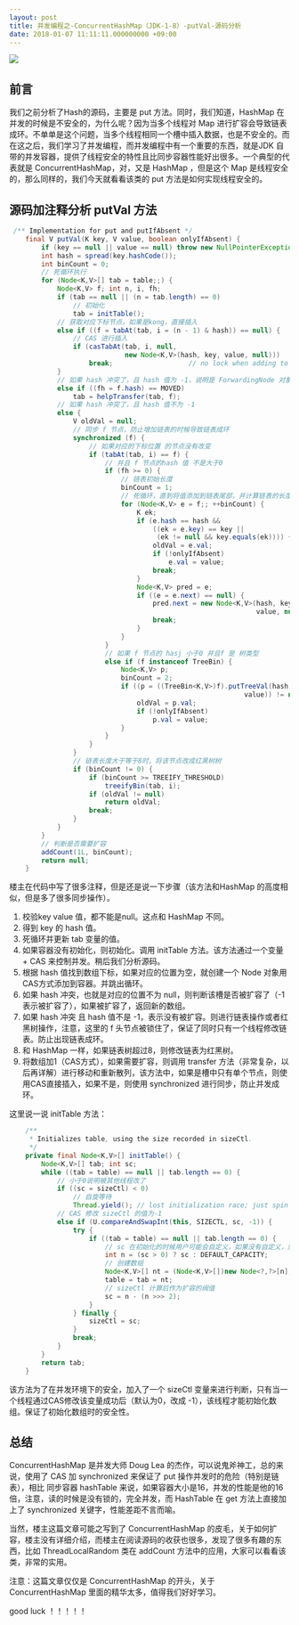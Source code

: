 ```yaml
---
layout: post
title: 并发编程之-ConcurrentHashMap（JDK-1-8）-putVal-源码分析
date: 2018-01-07 11:11:11.000000000 +09:00
---
```

![](http://upload-images.jianshu.io/upload_images/4236553-399c7780d9dd810a.jpg?imageMogr2/auto-orient/strip%7CimageView2/2/w/1240)


## 前言

我们之前分析了Hash的源码，主要是 put 方法。同时，我们知道，HashMap 在并发的时候是不安全的，为什么呢？因为当多个线程对 Map 进行扩容会导致链表成环。不单单是这个问题，当多个线程相同一个槽中插入数据，也是不安全的。而在这之后，我们学习了并发编程，而并发编程中有一个重要的东西，就是JDK 自带的并发容器，提供了线程安全的特性且比同步容器性能好出很多。一个典型的代表就是 ConcurrentHashMap，对，又是 HashMap ，但是这个 Map 是线程安全的，那么同样的，我们今天就看看该类的 put 方法是如何实现线程安全的。

## 源码加注释分析 putVal 方法

```java
 /** Implementation for put and putIfAbsent */
    final V putVal(K key, V value, boolean onlyIfAbsent) {
        if (key == null || value == null) throw new NullPointerException();
        int hash = spread(key.hashCode());
        int binCount = 0;
        // 死循环执行
        for (Node<K,V>[] tab = table;;) {
            Node<K,V> f; int n, i, fh;
            if (tab == null || (n = tab.length) == 0)
                // 初始化
                tab = initTable();
            // 获取对应下标节点，如果是kong，直接插入
            else if ((f = tabAt(tab, i = (n - 1) & hash)) == null) {
                // CAS 进行插入
                if (casTabAt(tab, i, null,
                             new Node<K,V>(hash, key, value, null)))
                    break;                   // no lock when adding to empty bin
            }
            // 如果 hash 冲突了，且 hash 值为 -1，说明是 ForwardingNode 对象（这是一个占位符对象，保存了扩容后的容器）
            else if ((fh = f.hash) == MOVED)
                tab = helpTransfer(tab, f);
            // 如果 hash 冲突了，且 hash 值不为 -1
            else {
                V oldVal = null;
                // 同步 f 节点，防止增加链表的时候导致链表成环
                synchronized (f) {
                    // 如果对应的下标位置 的节点没有改变
                    if (tabAt(tab, i) == f) {
                        // 并且 f 节点的hash 值 不是大于0
                        if (fh >= 0) {
                            // 链表初始长度
                            binCount = 1;
                            // 死循环，直到将值添加到链表尾部，并计算链表的长度
                            for (Node<K,V> e = f;; ++binCount) {
                                K ek;
                                if (e.hash == hash &&
                                    ((ek = e.key) == key ||
                                     (ek != null && key.equals(ek)))) {
                                    oldVal = e.val;
                                    if (!onlyIfAbsent)
                                        e.val = value;
                                    break;
                                }
                                Node<K,V> pred = e;
                                if ((e = e.next) == null) {
                                    pred.next = new Node<K,V>(hash, key,
                                                              value, null);
                                    break;
                                }
                            }
                        }
                        // 如果 f 节点的 hasj 小于0 并且f 是 树类型
                        else if (f instanceof TreeBin) {
                            Node<K,V> p;
                            binCount = 2;
                            if ((p = ((TreeBin<K,V>)f).putTreeVal(hash, key,
                                                           value)) != null) {
                                oldVal = p.val;
                                if (!onlyIfAbsent)
                                    p.val = value;
                            }
                        }
                    }
                }
                // 链表长度大于等于8时，将该节点改成红黑树树
                if (binCount != 0) {
                    if (binCount >= TREEIFY_THRESHOLD)
                        treeifyBin(tab, i);
                    if (oldVal != null)
                        return oldVal;
                    break;
                }
            }
        }
        // 判断是否需要扩容
        addCount(1L, binCount);
        return null;
    }
```

楼主在代码中写了很多注释，但是还是说一下步骤（该方法和HashMap 的高度相似，但是多了很多同步操作）。

1. 校验key value 值，都不能是null。这点和 HashMap 不同。
2. 得到 key 的 hash 值。
3. 死循环并更新 tab 变量的值。
4.  如果容器没有初始化，则初始化。调用 initTable 方法。该方法通过一个变量 + CAS 来控制并发。稍后我们分析源码。
5. 根据 hash 值找到数组下标，如果对应的位置为空，就创建一个 Node 对象用CAS方式添加到容器。并跳出循环。
6. 如果 hash 冲突，也就是对应的位置不为 null，则判断该槽是否被扩容了（-1 表示被扩容了），如果被扩容了，返回新的数组。
7. 如果 hash 冲突 且 hash 值不是 -1，表示没有被扩容。则进行链表操作或者红黑树操作，注意，这里的 f 头节点被锁住了，保证了同时只有一个线程修改链表。防止出现链表成环。
8. 和 HashMap 一样，如果链表树超过8，则修改链表为红黑树。
9. 将数组加1（CAS方式），如果需要扩容，则调用 transfer 方法（非常复杂，以后再详解）进行移动和重新散列，该方法中，如果是槽中只有单个节点，则使用CAS直接插入，如果不是，则使用 synchronized 进行同步，防止并发成环。


这里说一说 initTable 方法：

```java
    /**
     * Initializes table, using the size recorded in sizeCtl.
     */
    private final Node<K,V>[] initTable() {
        Node<K,V>[] tab; int sc;
        while ((tab = table) == null || tab.length == 0) {
            // 小于0说明被其他线程改了
            if ((sc = sizeCtl) < 0)
                // 自旋等待
                Thread.yield(); // lost initialization race; just spin
            // CAS 修改 sizeCtl 的值为-1
            else if (U.compareAndSwapInt(this, SIZECTL, sc, -1)) {
                try {
                    if ((tab = table) == null || tab.length == 0) {
                        // sc 在初始化的时候用户可能会自定义，如果没有自定义，则是默认的
                        int n = (sc > 0) ? sc : DEFAULT_CAPACITY;
                        // 创建数组
                        Node<K,V>[] nt = (Node<K,V>[])new Node<?,?>[n];
                        table = tab = nt;
                        // sizeCtl 计算后作为扩容的阀值
                        sc = n - (n >>> 2);
                    }
                } finally {
                    sizeCtl = sc;
                }
                break;
            }
        }
        return tab;
    }


```

该方法为了在并发环境下的安全，加入了一个 sizeCtl 变量来进行判断，只有当一个线程通过CAS修改该变量成功后（默认为0，改成 -1），该线程才能初始化数组。保证了初始化数组时的安全性。

## 总结

ConcurrentHashMap 是并发大师 Doug Lea 的杰作，可以说鬼斧神工，总的来说，使用了 CAS 加 synchronized 来保证了 put 操作并发时的危险（特别是链表），相比 同步容器 hashTable 来说，如果容器大小是16，并发的性能是他的16倍，注意，读的时候是没有锁的，完全并发，而 HashTable 在 get 方法上直接加上了 synchronized 关键字，性能差距不言而喻。

当然，楼主这篇文章可能之写到了 ConcurrentHashMap 的皮毛，关于如何扩容，楼主没有详细介绍，而楼主在阅读源码的收获也很多，发现了很多有趣的东西，比如 ThreadLocalRandom 类在 addCount 方法中的应用，大家可以看看该类，非常的实用。

注意：这篇文章仅仅是 ConcurrentHashMap 的开头，关于 ConcurrentHashMap 里面的精华太多，值得我们好好学习。


good luck ！！！！！












